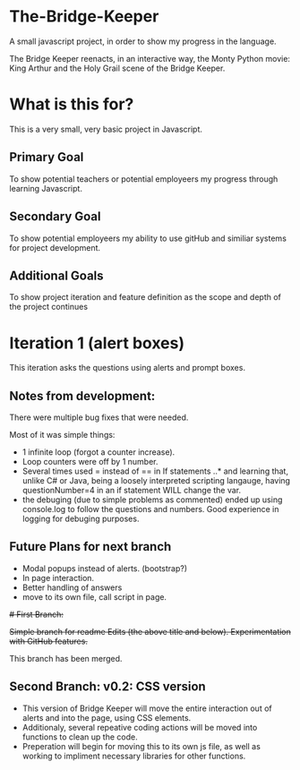 # The-Bridge-Keeper
A small javascript project, in order to show my progress in the language.

The Bridge Keeper reenacts, in an interactive way, the Monty Python movie: King Arthur and the Holy Grail scene of the Bridge Keeper. 


# What is this for?

This is a very small, very basic project in Javascript. 

## Primary Goal

To show potential teachers or potential employeers my progress through learning Javascript.

## Secondary Goal

To show potential employeers my ability to use gitHub and similiar systems for project development.

## Additional Goals

To show project iteration and feature definition as the scope and depth of the project continues

# Iteration 1 (alert boxes)

This iteration asks the questions using alerts and prompt boxes. 

## Notes from development:

There were multiple bug fixes that were needed. 

Most of it was simple things: 
* 1 infinite loop (forgot a counter increase). 
* Loop counters were off by 1 number. 
* Several times used = instead of == in If statements 
..* and learning that, unlike C# or Java, being a loosely interpreted scripting langauge, having questionNumber=4 in an if statement WILL change the var.
* the debuging (due to simple problems as commented) ended up using console.log to follow the questions and numbers. Good experience in logging for debuging purposes.

## Future Plans for next branch

* Modal popups instead of alerts. (bootstrap?)
* In page interaction. 
* Better handling of answers
* move to its own file, call script in page.

~~# First Branch:~~

~~Simple branch for readme Edits (the above title and below). Experimentation with GitHub features.~~

This branch has been merged.

## Second Branch: v0.2: CSS version

* This version of Bridge Keeper will move the entire interaction out of alerts and into the page, using CSS elements.
* Additionaly, several repeative coding actions will be moved into functions to clean up the code.
* Preperation will begin for moving this to its own js file, as well as working to impliment necessary libraries for other functions.
